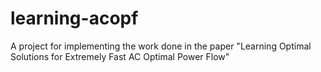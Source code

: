 # learning-acopf
A project for implementing the work done in the paper "Learning Optimal Solutions for Extremely Fast AC Optimal Power Flow"
